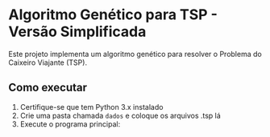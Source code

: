 # Algoritmo Genético para TSP - Versão Simplificada

Este projeto implementa um algoritmo genético para resolver o Problema do Caixeiro Viajante (TSP).

## Como executar

1. Certifique-se que tem Python 3.x instalado
2. Crie uma pasta chamada `dados` e coloque os arquivos .tsp lá
3. Execute o programa principal: